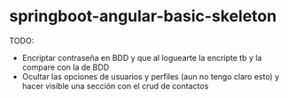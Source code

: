 # springboot-angular-basic-skeleton

TODO:

- Encriptar contraseña en BDD y que al loguearte la encripte tb y la compare con la de BDD
- Ocultar las opciones de usuarios y perfiles (aun no tengo claro esto) y hacer visible una sección con el crud de contactos